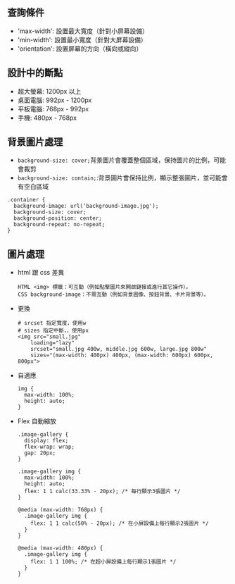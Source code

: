 ## 查詢條件
- 'max-width': 設置最大寬度（針對小屏幕設備）
- 'min-width': 設置最小寬度（針對大屏幕設備）
- 'orientation': 設置屏幕的方向（橫向或縱向）

## 設計中的斷點
- 超大螢幕: 1200px 以上
- 桌面電腦: 992px - 1200px
- 平板電腦: 768px - 992px
- 手機: 480px - 768px

## 背景圖片處理
- `background-size: cover;`背景圖片會覆蓋整個區域，保持圖片的比例，可能會裁剪
- `background-size: contain;`:背景圖片會保持比例，顯示整張圖片，並可能會有空白區域

```
.container {
  background-image: url('background-image.jpg');
  background-size: cover;
  background-position: center;
  background-repeat: no-repeat;
}
```

## 圖片處理
  - html 跟 css 差異
    ```
    HTML <img> 標籤：可互動（例如點擊圖片來開啟鏈接或進行其它操作）。
    CSS background-image：不需互動（例如背景圖像、按鈕背景、卡片背景等）。
    ```
  - 更換
    ```
    # srcset 指定寬度，使用w
    # sizes 指定中斷，，使用px
    <img src="small.jpg" 
        loading="lazy"
        srcset="small.jpg 400w, middle.jpg 600w, large.jpg 800w" 
        sizes="(max-width: 400px) 400px, (max-width: 600px) 600px, 800px">
    ```
    
  - 自適應
    ```
    img {
      max-width: 100%;
      height: auto;
    }
    ```
    
  - Flex 自動縮放
    ```
    .image-gallery {
      display: flex;
      flex-wrap: wrap;
      gap: 20px;
    }

    .image-gallery img {
      max-width: 100%;
      height: auto;
      flex: 1 1 calc(33.33% - 20px); /* 每行顯示3張圖片 */
    }

    @media (max-width: 768px) {
      .image-gallery img {
        flex: 1 1 calc(50% - 20px); /* 在小屏設備上每行顯示2張圖片 */
      }
    }

    @media (max-width: 480px) {
      .image-gallery img {
        flex: 1 1 100%; /* 在超小屏設備上每行顯示1張圖片 */
      }
    }
    ```  


